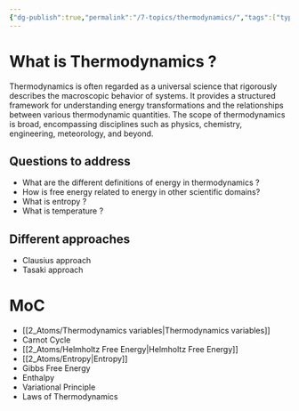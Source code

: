```yaml
---
{"dg-publish":true,"permalink":"/7-topics/thermodynamics/","tags":["type/MoC"],"dgShowToc":true,"created":"2024-12-09T22:50:09.321+01:00","updated":"2024-12-15T23:18:54.064+01:00"}
---
```




 
# What is Thermodynamics ?

Thermodynamics is often regarded as a universal science that rigorously describes the macroscopic behavior of systems. It provides a structured framework for understanding energy transformations and the relationships between various thermodynamic quantities. The scope of thermodynamics is broad, encompassing disciplines such as physics, chemistry, engineering, meteorology, and beyond.


##  Questions to address

- What are the different definitions of energy in thermodynamics ?
- How is free energy related to energy in other scientific domains?
- What is entropy ?
- What is temperature ?


## Different approaches

- Clausius approach
- Tasaki approach


# MoC

- [[2_Atoms/Thermodynamics variables\|Thermodynamics variables]]
- Carnot Cycle 
- [[2_Atoms/Helmholtz Free Energy\|Helmholtz Free Energy]]
- [[2_Atoms/Entropy\|Entropy]]
- Gibbs Free Energy
- Enthalpy
- Variational Principle
- Laws of Thermodynamics